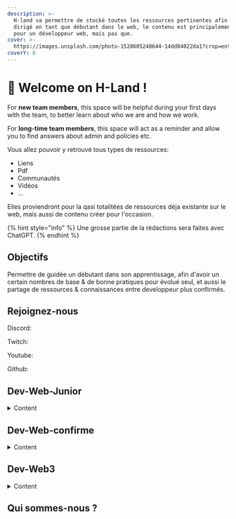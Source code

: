 ```yaml
---
description: >-
  H-land va permettre de stocké toutes les ressources pertinentes afin de ce
  dirigé en tant que débutant dans le web, le contenu est principalement orienté
  pour un développeur web, mais pas que.
cover: >-
  https://images.unsplash.com/photo-1528605248644-14dd04022da1?crop=entropy&cs=tinysrgb&fm=jpg&ixid=MnwxOTcwMjR8MHwxfHNlYXJjaHwxMHx8dGVhbSUyMG9mJTIwcGVvcGxlfGVufDB8fHx8MTY2MDMxNzQzNg&ixlib=rb-1.2.1&q=80
coverY: 0
---
```


# 👋 Welcome on H-Land !

For **new team members**, this space will be helpful during your first days with the team, to better learn about who we are and how we work.

For **long-time team members**, this space will act as a reminder and allow you to find answers about admin and policies etc.



Vous allez pouvoir y retrouvé tous types de ressources:

* Liens
* Pdf
* Communautés
* Vidéos
* ...

Elles proviendront pour la qasi totalitées de ressources déja existante sur le web, mais aussi de contenu créer pour l'occasion.

{% hint style="info" %}
Une grosse partie de la rédactions sera faites avec ChatGPT.
{% endhint %}

## Objectifs

Permettre de guidée un débutant dans son apprentissage, afin d'avoir un certain nombres de base & de bonne pratiques pour évolué seul, et aussi le partage de ressources & connaissances entre developpeur plus confirmés.

## Rejoignez-nous

Discord:&#x20;

Twitch:&#x20;

Youtube:&#x20;

Github:

## Dev-Web-Junior

<details>

<summary>Content</summary>

[\[00-Intro\]](cours/dev-web-junior/00-intro.md) Retrouvez les bases du web, les fondamentaux d'internet, en passant par le navigateurs web ...&#x20;

[\[01-Ecosystem\]](cours/dev-web-junior/01-ecosystem.md) Retrouvez les outils de bases du développement web, ide, serveur local, ...&#x20;

[\[02-HTML\]](cours/dev-web-junior/02-html.md) C'est quoi le balisage (html) ? Comment fonctionne une page web.&#x20;

[\[03-CSS\]](cours/dev-web-junior/03-css.md) Les bases flex/grid, positionnement , alignement de vos box, responcive de quoi il s'agit ?&#x20;

[\[04-JS\]](cours/dev-web-junior/04-js.md) Le DOM, c'est quoi ? il existe des outils pour nous simplifier la tache ? (jquery, vue, react, ...)&#x20;

[\[05-Sass\] ](cours/dev-web-junior/05-sass.md)Optimisez son style avec sass,scss ? comment ça marche&#x20;

[\[06-Import\]](cours/dev-web-junior/06-import.md) Import de CDN, c'est quoi un framework ? Comment importer des librairy diverse ?&#x20;

[\[07-Back\]](cours/dev-web-junior/07-back.md) Le back-end c'est quoi ? le plus simple pour commencer ? C'est quoi un CRUD ?&#x20;

[\[08-BDD\]](cours/dev-web-junior/08-bdd.md) C'est quoi une BDD (base de donnée) ? à quoi sa sert ?&#x20;

[\[09-API\]](cours/dev-web-junior/09-api.md) API Rest, Web services, ... ? c'est quoi ce charabia ? Qui partage ses outils ?&#x20;

[\[10-Test\]](cours/dev-web-junior/10-test.md) Comment tester notre code ? les outils, les différents test, conceptions, intégrations, production, charge, ...&#x20;

[\[99-Others\]](cours/dev-web-junior/99-others.md) Le SSH ? L'UX/UI ? LightHouse, W3C, Mozilla.Observatory, ... ? Figma ? -&#x20;

[\[DOCS\]](cours/dev-web-junior/docs.md)

</details>

## Dev-Web-confirme

<details>

<summary>Content</summary>

[\[00-Intro\]](cours/dev-web-avance/00-intro.md) Le métier de développeur web ? sont réseaux d'action, sa mentalité, ... ? est-il obligé de codé ?

\[01-Ecosystem] Quels sont les bases pour entrée en faire sont métier ? Codeur, scrum master, Product owner ?

\[02-Front] Quels sont les outils front à connaitre pour entrée sur le marché du developpement ?

\[03-Back] Comment choisir sa stack de départ ? NodeJS, Php, Rust ?

\[04-Typescript] Est-il vraiment utile ? Pourquoi rajouter une couche sur JS ?

\[05-MVC] MERN VS MEVN ? C'est quoi ? Comment les utiliser, les optimiser, les sécurisées ?

\[06-WebSocket] Socket.io, c'est quoi ? Quels est ça force ? Qui l'utilise ?

\[07-SEC] Quels sont les règles à respecter pour sécuriser sont outils, website, bot, application ?

\[08-Prod] Comment mettre en prod mon site ? les outils ? le Serveur ? anticipé certain problème (automatisation)

\[99-Others] Tdd, Docker, patern, la gestion de projet, UML, kanban, gantt, Conception de BDD, Architecture Complexe, ... -&#x20;

\[DOCS]

</details>

## Dev-Web3

<details>

<summary>Content</summary>

\[00-Intro] C'est quoi le Web1, Web2 et le Web3 ? D'ou ça vient ? quel problematique résout il vraiment ? Y a t'il un avenir ?

\[01-Ecosystem] Blockchain (& Testnet), Smart-contract, Bridge, Defi, DAO, ... c'est quoi ses truc de geek ? Les outils ?

\[02-SMARTCONTRACT] C'est quoi un smart-contract ? Les standarts de base, erc20, erc721, erc1155, ... ?&#x20;

\[03-SOLIDITY] C'est quoi le solidity ? Comment l'utiliser ? c'est quoi l'EVM ?&#x20;

\[04-TOOLS] Quels sont les outils à utiliser dans le web3 ? hardhat, truffle, foundry, oppenzepplin, infura, metamask, ... ?&#x20;

\[05-BASIC] Comment créer un token, et faire des échanges avec sur une DAPP ? dev local&#x20;

\[06-DAPP] C'est quoi une DAPP ? Comment la construire ? Quels sont ses points faibles/forts ?&#x20;

\[07-TEST] Comment réaliser les test unitaire avec chaï, mocha, ethers, ... ?&#x20;

\[08-MULTICONTRAT] Comment rassemblé plusieurs contrat ensemble ? fixé un prix erc20 sur un erc721 ou erc1155 ?&#x20;

\[09-SECURITY] Comprendre l'exploitation de certaines failles, re-entrancy, gas-out-limit, ...&#x20;

\[10-ADVANCED] Créer une DAPP multi-contrat, avec les test, le deploy et intéragir avec le/les contrats.&#x20;

\[99-Others]&#x20;

\[DOCS]

</details>

## Qui sommes-nous ?

